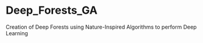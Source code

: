 # Deep_Forests_GA
Creation of Deep Forests using Nature-Inspired Algorithms to perform Deep Learning
